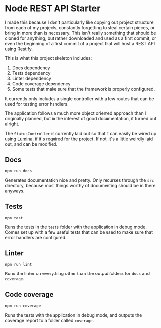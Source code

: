 # Node REST API Starter
I made this because I don't particularly like copying out project structure from each of my projects, constantly forgetting to steal certain pieces, or bring in more than is necessary.
This isn't really something that should be cloned for anything, but rather downloaded and used as a first commit, or even the beginning of a first commit of a project that will host a REST API using Restify.

This is what this project skeleton includes:

1. Docs dependency
2. Tests dependency
3. Linter dependency
4. Code coverage dependency
5. Some tests that make sure that the framework is properly configured.

It currently only includes a single controller with a few routes that can be used for testing error handlers.

The application follows a much more object oriented approach than I originally planned, but in the interest of good documentation, it turned out alright.

The `StatusController` is currently laid out so that it can easily be wired up using [Lumina](https://github.com/Eagerod/lumina), if it's required for the project.
If not, it's a little weirdly laid out, and can be modified. 

## Docs
```
npm run docs
```
Generates documentation nice and pretty. 
Only recurses through the `src` directory, because most things worthy of documenting should be in there anyways.

## Tests
```
npm test
```
Runs the tests in the `tests` folder with the application in debug mode. 
Comes set up with a few useful tests that can be used to make sure that error handlers are configured.

## Linter
```
npm run lint
```
Runs the linter on everything other than the output folders for `docs` and `coverage`. 

## Code coverage
```
npm run coverage
```
Runs the tests with the application in debug mode, and outputs the coverage report to a folder called `coverage`.
